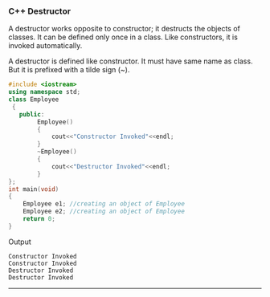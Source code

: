 ### C++ Destructor


A destructor works opposite to constructor; it destructs the objects of classes. It can be defined only once in a class. Like constructors, it is invoked automatically.

A destructor is defined like constructor. It must have same name as class. But it is prefixed with a tilde sign (~).



```c++
#include <iostream>  
using namespace std;  
class Employee  
 {  
   public:  
        Employee()    
        {    
            cout<<"Constructor Invoked"<<endl;    
        }    
        ~Employee()    
        {    
            cout<<"Destructor Invoked"<<endl;    
        }  
};  
int main(void)   
{  
    Employee e1; //creating an object of Employee   
    Employee e2; //creating an object of Employee  
    return 0;  
}  

```

Output
```
Constructor Invoked
Constructor Invoked
Destructor Invoked
Destructor Invoked
```

--------

